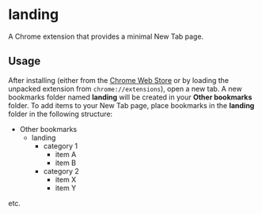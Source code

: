 # landing

A Chrome extension that provides a minimal New Tab page.

## Usage

After installing (either from the [Chrome Web Store](https://chrome.google.com/webstore/detail/landing/ejfjhmoplgdbebjlgllbkjgmjfakjjfd) or by loading the unpacked extension from `chrome://extensions`), open a new tab. A new bookmarks folder named **landing** will be created in your **Other bookmarks** folder. To add items to your New Tab page, place bookmarks in the **landing** folder in the following structure:

- Other bookmarks
  - landing
    - category 1
      - item A
      - item B
    - category 2
      - item X
      - item Y

etc.

